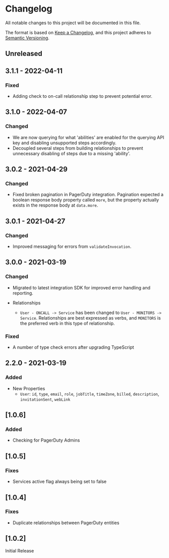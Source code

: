 # Changelog

All notable changes to this project will be documented in this file.

The format is based on [Keep a Changelog](https://keepachangelog.com/en/1.0.0/),
and this project adheres to
[Semantic Versioning](https://semver.org/spec/v2.0.0.html).

## Unreleased

## 3.1.1 - 2022-04-11

### Fixed

- Adding check to on-call relationship step to prevent potential error.

## 3.1.0 - 2022-04-07

### Changed

- We are now querying for what 'abilities' are enabled for the querying API key
  and disabling unsupported steps accordingly.
- Decoupled several steps from building relationships to prevent unnecessary
  disabling of steps due to a missing 'ability'.

## 3.0.2 - 2021-04-29

### Changed

- Fixed broken pagination in PagerDuty integration. Pagination expected a
  boolean response body property called `more`, but the property actually exists
  in the response body at `data.more`.

## 3.0.1 - 2021-04-27

### Changed

- Improved messaging for errors from `validateInvocation`.

## 3.0.0 - 2021-03-19

### Changed

- Migrated to latest integration SDK for improved error handling and reporting.

- Relationships
  - `User - ONCALL -> Service` has been changed to `User - MONITORS -> Service`.
    Relationships are best expressed as verbs, and `MONITORS` is the preferred
    verb in this type of relationship.

### Fixed

- A number of type check errors after upgrading TypeScript

## 2.2.0 - 2021-03-19

### Added

- New Properties
  - `User`: `id`, `type`, `email`, `role`, `jobTitle`, `timeZone`, `billed`,
    `description`, `invitationSent`, `webLink`

## [1.0.6]

### Added

- Checking for PagerDuty Admins

## [1.0.5]

### Fixes

- Services active flag always being set to false

## [1.0.4]

### Fixes

- Duplicate relationships between PagerDuty entities

## [1.0.2]

Initial Release
